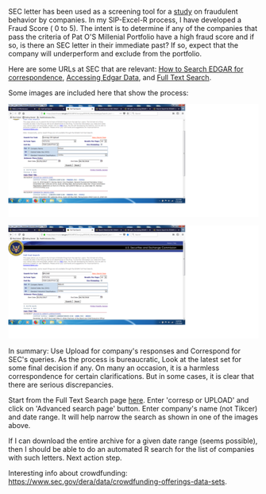 SEC letter has been used as a screening tool for a [study](http://web.nacva.com/JFIA/Issues/JFIA-2010-2_12.pdf) on fraudulent behavior by companies. In my SIP-Excel-R process, I have developed a Fraud Score ( 0 to 5). The intent is to determine if any of the companies that pass the criteria of Pat O'S Millenial Portfolio have a high fraud score and if so, is there an SEC letter in their immediate past? If so, expect that the company will underperform and exclude from the portfolio. 

Here are some URLs at SEC that are relevant: [How to Search EDGAR for correspondence](https://www.sec.gov/answers/edgarletters.htm), [Accessing Edgar Data](https://www.sec.gov/edgar/searchedgar/accessing-edgar-data.htm), and [Full Text Search](https://searchwww.sec.gov/EDGARFSClient/jsp/EDGAR_MainAccess.jsp?search_text=comment%20letters&isAdv=false). 

Some images are included here that show the process:

![alt text](https://github.com/iShankar/Investment-Software/blob/master/images/SEC%20Comment%20letter%20search.png)

![alt text](https://github.com/iShankar/Investment-Software/blob/master/images/SEC%20Full%20Text%20Search%20example.png)

In summary: Use Upload for company's responses and Correspond for SEC's queries. As the process is bureaucratic, Look at the latest set for some final decision if any. On many an occasion, it is a harmless correspondence for certain clarifications. But in some cases, it is clear that there are serious discrepancies.

Start from the Full Text Search page [here](https://searchwww.sec.gov/EDGARFSClient/jsp/EDGAR_MainAccess.jsp?search_text=comment%20letters&isAdv=false). Enter 'corresp or UPLOAD' and click on 'Advanced search page' button. Enter company's name (not Tikcer) and date range. It will help narrow the search as shown in one of the images above. 

If I can download the entire archive for a given date range (seems possible), then I should be able to do an automated R search for the list of companies with such letters. Next action step. 

Interesting info about crowdfunding: https://www.sec.gov/dera/data/crowdfunding-offerings-data-sets. 
